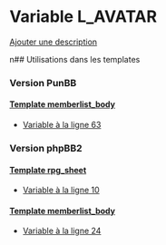 # Variable L_AVATAR
[Ajouter une description](https://fa-tvars.appspot.com/L_AVATAR)

n## Utilisations dans les templates

### Version PunBB

#### [Template memberlist_body](punbb/memberlist_body.md)
* [Variable à la ligne 63](../punbb/memberlist_body.tpl#L63)

### Version phpBB2

#### [Template rpg_sheet](subsilver/rpg_sheet.md)
* [Variable à la ligne 10](../subsilver/rpg_sheet.tpl#L10)

#### [Template memberlist_body](subsilver/memberlist_body.md)
* [Variable à la ligne 24](../subsilver/memberlist_body.tpl#L24)